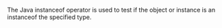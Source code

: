 The Java instanceof operator is used to test if the object or instance is an instanceof the specified type.